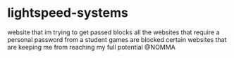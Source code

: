 # lightspeed-systems
website that im trying to get passed 
blocks all the websites that require a personal password from a student
games are blocked
certain websites that are keeping me from reaching my full potential @NOMMA
